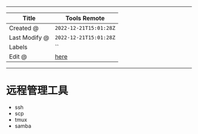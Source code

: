 -----

| Title         | Tools Remote                                        |
| ------------- | --------------------------------------------------- |
| Created @     | `2022-12-21T15:01:28Z`                              |
| Last Modify @ | `2022-12-21T15:01:28Z`                              |
| Labels        | \`\`                                                |
| Edit @        | [here](https://github.com/junxnone/linux/issues/75) |

-----

# 远程管理工具

  - ssh
  - scp
  - tmux
  - samba
